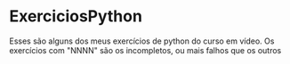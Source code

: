 # ExerciciosPython
Esses são alguns dos meus exercícios de python do curso em vídeo.
Os exercícios com "NNNN" são os incompletos, ou mais falhos que os outros

